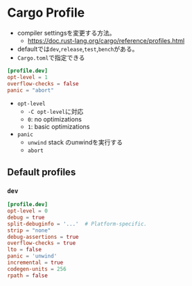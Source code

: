 # Cargo Profile

* compiler settingsを変更する方法。  
  * https://doc.rust-lang.org/cargo/reference/profiles.html
* defaultでは`dev`,`release`,`test`,`bench`がある。
* `Cargo.toml`で指定できる

```toml
[profile.dev]
opt-level = 1
overflow-checks = false
panic = "abort"
```
* `opt-level`
  * `-C opt-level`に対応
  * `0`: no optimizations
  * `1`: basic optimizations
* `panic`
  * `unwind` stack のunwindを実行する
  * `abort`


## Default profiles

### `dev`

```toml
[profile.dev]
opt-level = 0
debug = true
split-debuginfo = '...'  # Platform-specific.
strip = "none"
debug-assertions = true
overflow-checks = true
lto = false
panic = 'unwind'
incremental = true
codegen-units = 256
rpath = false
```
